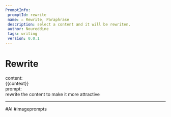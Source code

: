 ```yaml
---
PromptInfo:
 promptId: rewrite
 name: ✏️ Rewrite, Paraphrase 
 description: select a content and it will be rewriten.
 author: Noureddine
 tags: writing
 version: 0.0.1
---
```


# Rewrite

content:  
{{context}}  
prompt:  
rewrite the content to make it more attractive

---

#AI #imageprompts
